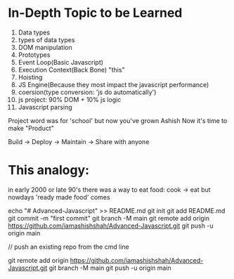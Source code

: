 # In-Depth Topic to be Learned
1. Data types
2. types of data types
3. DOM manipulation
4. Prototypes
5. Event Loop(Basic Javascript)
6. Execution Context(Back Bone) "this"
7. Hoisting
8. JS Engine(Because they most impact the javascript performance)
9. coersion(type conversion: 'js do automatically')
10. js project: 90% DOM + 10% js logic
11. Javascript parsing

Project word was for 'school' but now you've grown Ashish
Now it's time to make "Product"

Build -> Deploy -> Maintain -> Share with anyone

# This analogy:
in early 2000 or late 90's there was a way to eat food: cook -> eat
but nowdays 'ready made food' comes




echo "# Advanced-Javascript" >> README.md
git init
git add README.md
git commit -m "first commit"
git branch -M main
git remote add origin https://github.com/iamashishshah/Advanced-Javascript.git
git push -u origin main


// push an existing repo from the cmd line

git remote add origin https://github.com/iamashishshah/Advanced-Javascript.git
git branch -M main
git push -u origin main